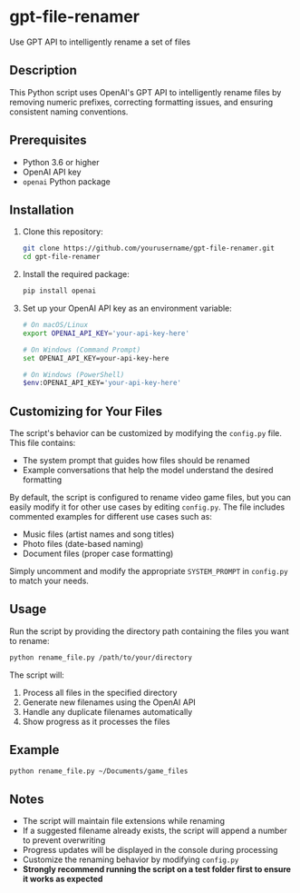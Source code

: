 # gpt-file-renamer
Use GPT API to intelligently rename a set of files

## Description
This Python script uses OpenAI's GPT API to intelligently rename files by removing numeric prefixes, correcting formatting issues, and ensuring consistent naming conventions.

## Prerequisites
- Python 3.6 or higher
- OpenAI API key
- `openai` Python package

## Installation

1. Clone this repository:
   ```bash
   git clone https://github.com/yourusername/gpt-file-renamer.git
   cd gpt-file-renamer
   ```

2. Install the required package:
   ```bash
   pip install openai
   ```

3. Set up your OpenAI API key as an environment variable:
   ```bash
   # On macOS/Linux
   export OPENAI_API_KEY='your-api-key-here'
   
   # On Windows (Command Prompt)
   set OPENAI_API_KEY=your-api-key-here
   
   # On Windows (PowerShell)
   $env:OPENAI_API_KEY='your-api-key-here'
   ```

## Customizing for Your Files

The script's behavior can be customized by modifying the `config.py` file. This file contains:
- The system prompt that guides how files should be renamed
- Example conversations that help the model understand the desired formatting

By default, the script is configured to rename video game files, but you can easily modify it for other use cases by editing `config.py`. The file includes commented examples for different use cases such as:
- Music files (artist names and song titles)
- Photo files (date-based naming)
- Document files (proper case formatting)

Simply uncomment and modify the appropriate `SYSTEM_PROMPT` in `config.py` to match your needs.

## Usage

Run the script by providing the directory path containing the files you want to rename:

```bash
python rename_file.py /path/to/your/directory
```

The script will:
1. Process all files in the specified directory
2. Generate new filenames using the OpenAI API
3. Handle any duplicate filenames automatically
4. Show progress as it processes the files

## Example

```bash
python rename_file.py ~/Documents/game_files
```

## Notes
- The script will maintain file extensions while renaming
- If a suggested filename already exists, the script will append a number to prevent overwriting
- Progress updates will be displayed in the console during processing
- Customize the renaming behavior by modifying `config.py`
- **Strongly recommend running the script on a test folder first to ensure it works as expected**
